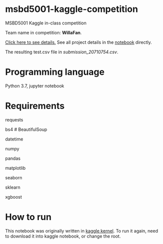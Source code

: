 # msbd5001-kaggle-competition
MSBD5001 Kaggle in-class competition <p>
Team name in competition: **WillaFan**. <p>
[Click here to see details.](https://www.kaggle.com/c/msbd5001-fall2020/overview)
See all project details in the [notebook](https://github.com/WillaFan/msbd5001-kaggle-competition/blob/main/msbd5001-fall2020.ipynb) directly. <p>
The resulting test.csv file in *submission_20710754.csv*.
# Programming language
Python 3.7,  jupyter notebook
# Requirements
requests <p>
bs4  # BeautifulSoup <p>
datetime <p>
numpy <p>
pandas <P>
matplotlib <p>
seaborn <p>
sklearn <p>
xgboost <p>
# How to run
This notebook was originally written in [kaggle kernel](https://www.kaggle.com/willafan/msbd5001-fall2020?scriptVersionId=47285449). To run it again, need to download it into kaggle notebook, or change the root.
